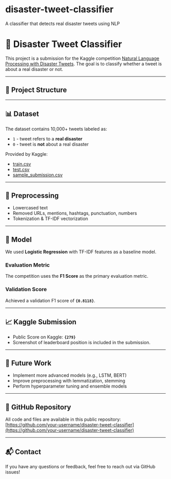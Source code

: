 # disaster-tweet-classifier
A classifier that detects real disaster tweets using NLP

# 🧠 Disaster Tweet Classifier

This project is a submission for the Kaggle competition [Natural Language Processing with Disaster Tweets](https://www.kaggle.com/competitions/nlp-getting-started/overview). The goal is to classify whether a tweet is about a real disaster or not.

---

## 📂 Project Structure


---

## 📊 Dataset

The dataset contains 10,000+ tweets labeled as:
- `1` - tweet refers to a **real disaster**
- `0` - tweet is **not** about a real disaster

Provided by Kaggle:
- [train.csv](https://www.kaggle.com/competitions/nlp-getting-started/data)
- [test.csv](https://www.kaggle.com/competitions/nlp-getting-started/data)
- [sample_submission.csv](https://www.kaggle.com/competitions/nlp-getting-started/data)

---

## 🧹 Preprocessing

- Lowercased text
- Removed URLs, mentions, hashtags, punctuation, numbers
- Tokenization & TF-IDF vectorization

---

## 🤖 Model

We used **Logistic Regression** with TF-IDF features as a baseline model.

### Evaluation Metric
The competition uses the **F1 Score** as the primary evaluation metric.

### Validation Score
Achieved a validation F1 score of **`{0.8118}`**.

---

## 📈 Kaggle Submission

- Public Score on Kaggle: **`{279}`**
- Screenshot of leaderboard position is included in the submission.

---

## 🚀 Future Work

- Implement more advanced models (e.g., LSTM, BERT)
- Improve preprocessing with lemmatization, stemming
- Perform hyperparameter tuning and ensemble models

---

## 🔗 GitHub Repository

All code and files are available in this public repository:  
[https://github.com/your-username/disaster-tweet-classifier](https://github.com/your-username/disaster-tweet-classifier)

---

## 📬 Contact

If you have any questions or feedback, feel free to reach out via GitHub issues!

